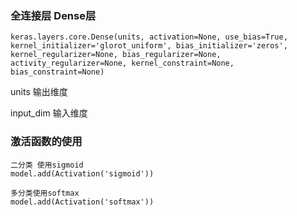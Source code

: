 ### 全连接层 Dense层

```
keras.layers.core.Dense(units, activation=None, use_bias=True, kernel_initializer='glorot_uniform', bias_initializer='zeros', kernel_regularizer=None, bias_regularizer=None, activity_regularizer=None, kernel_constraint=None, bias_constraint=None)
```

units 输出维度

input_dim 输入维度

### 激活函数的使用

```
二分类 使用sigmoid
model.add(Activation('sigmoid'))

多分类使用softmax
model.add(Activation('softmax'))

```

